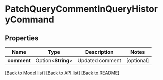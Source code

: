 # PatchQueryCommentInQueryHistoryCommand

## Properties

Name | Type | Description | Notes
------------ | ------------- | ------------- | -------------
**comment** | Option<**String**> | Updated comment | [optional]

[[Back to Model list]](../README.md#documentation-for-models) [[Back to API list]](../README.md#documentation-for-api-endpoints) [[Back to README]](../README.md)


